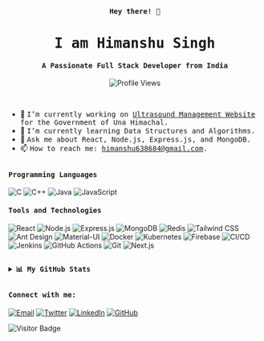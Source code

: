 <p align="center"><samp><b> Hey there! 👋 </b></samp></p>
<p align="center"><h1 align="center"><samp> I am Himanshu Singh </samp></h1></p>
<p align="center"><h4 align="center"><samp> A Passionate Full Stack Developer from India </samp></h4></p>
<p align="center">
  <img src="https://komarev.com/ghpvc/?username=himu25&label=Profile%20views&color=0e75b6&style=flat-square" alt="Profile Views"/>
</p>
<br>
<div>

- 🔭 <samp>I’m currently working on [Ultrasound Management Website](https://github.com/Himu25) for the Government of Una Himachal.
- 🌱 <samp>I’m currently learning Data Structures and Algorithms.
- 💬 <samp>Ask me about React, Node.js, Express.js, and MongoDB.
- 📫 <samp>How to reach me: [himanshu638684@gmail.com](mailto:himanshu638684@gmail.com).
<!-- - ⚡ <samp>Fun fact: [Add something fun here] -->
</div>

##

<h4><b><samp>Programming Languages</samp></b></h4>

![C](https://img.shields.io/badge/C-27338e?style=flat-square&logo=c&logoColor=white)
![C++](https://img.shields.io/badge/C++-00599C?style=flat-square&logo=cplusplus&logoColor=white)
![Java](https://img.shields.io/badge/Java-ea2d2f?style=flat-square&logo=java&logoColor=ffffff)
![JavaScript](https://img.shields.io/badge/-JavaScript-%23F7DF1C?style=flat-square&logo=javascript&logoColor=000000&labelColor=%23F7DF1C&color=%23FFCE5A)

<h4><b><samp>Tools and Technologies</samp></b></h4>

![React](https://img.shields.io/badge/React-61DAFB?style=flat-square&logo=react&logoColor=white)
![Node.js](https://img.shields.io/badge/Node.js-339933?style=flat-square&logo=node.js&logoColor=white)
![Express.js](https://img.shields.io/badge/Express.js-000000?style=flat-square&logo=express&logoColor=white)
![MongoDB](https://img.shields.io/badge/MongoDB-47A248?style=flat-square&logo=mongodb&logoColor=white)
![Redis](https://img.shields.io/badge/Redis-DC382D?style=flat-square&logo=redis&logoColor=white)
![Tailwind CSS](https://img.shields.io/badge/Tailwind_CSS-38B2AC?style=flat-square&logo=tailwind-css&logoColor=white)
![Ant Design](https://img.shields.io/badge/Ant_Design-0170FE?style=flat-square&logo=ant-design&logoColor=white)
![Material-UI](https://img.shields.io/badge/Material--UI-0081CB?style=flat-square&logo=material-ui&logoColor=white)
![Docker](https://img.shields.io/badge/Docker-2496ED?style=flat-square&logo=docker&logoColor=white)
![Kubernetes](https://img.shields.io/badge/Kubernetes-326CE5?style=flat-square&logo=kubernetes&logoColor=white)
![Firebase](https://img.shields.io/badge/Firebase-ffcb2c?style=flat-square&logo=firebase&logoColor=white)
![CI/CD](https://img.shields.io/badge/CI/CD-000000?style=flat-square&logo=cirrus-ci&logoColor=white)
![Jenkins](https://img.shields.io/badge/Jenkins-D24939?style=flat-square&logo=jenkins&logoColor=white)
![GitHub Actions](https://img.shields.io/badge/GitHub_Actions-2088FF?style=flat-square&logo=github-actions&logoColor=white)
![Git](https://img.shields.io/badge/Git-F05032?style=flat-square&logo=git&logoColor=white)
![Next.js](https://img.shields.io/badge/Next.js-000000?style=flat-square&logo=next.js&logoColor=white)


##

<details>
  <summary><b><samp>📊 My GitHub Stats</samp></b></summary>
<br>
<p align="center"> <img align="center" src="https://github-readme-stats.vercel.app/api/top-langs/?username=himu25&hide_langs_below=1&&show_icons=true&title_color=08fdd8&icon_color=bb2acf&text_color=ffffff&bg_color=242424"/> <img align="center" src="https://github-readme-stats.vercel.app/api?username=himu25&&show_icons=true&title_color=08fdd8&icon_color=bb2acf&text_color=ffffff&bg_color=242424"/>
 </p>

</details>

##

<h4><b><samp>Connect with me:</samp></b></h4>

[![Email](https://img.shields.io/badge/himanshu638684@gmail.com-0075c8?style=flat-square&logo=gmail&logoColor=white)](mailto:himanshu638684@gmail.com)
[![Twitter](https://img.shields.io/badge/@HimanshuSingh-1DA1F2?style=flat-square&logo=twitter&logoColor=white)](https://twitter.com/yourtwitterhandle)
[![LinkedIn](https://img.shields.io/badge/Himanshu_Singh-0077b5?style=flat-square&logo=linkedin&logoColor=white)](https://www.linkedin.com/in/himanshusingh/)
[![GitHub](https://img.shields.io/badge/Himanshu_Singh-181717?style=flat-square&logo=github&logoColor=white)](https://github.com/Himu25)

![Visitor Badge](https://visitor-badge.glitch.me/badge?page_id=Himu25)
